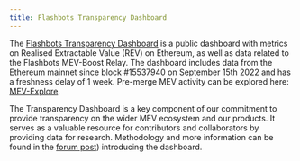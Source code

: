 ```yaml
---
title: Flashbots Transparency Dashboard
---
```


The [Flashbots Transparency Dashboard](https://transparency.flashbots.net/) is a public dashboard with metrics on Realised Extractable Value (REV) on Ethereum, as well as data related to the Flashbots MEV-Boost Relay. The dashboard includes data from the Ethereum mainnet since block #15537940 on September 15th 2022 and has a freshness delay of 1 week. Pre-merge MEV activity can be explored here: [MEV-Explore](https://explore.flashbots.net/).

The Transparency Dashboard is a key component of our commitment to provide transparency on the wider MEV ecosystem and our products. It serves as a valuable resource for contributors and collaborators by providing data for research. Methodology and more information can be found in the [forum post](https://collective.flashbots.net/t/will-the-real-mev-please-stand-up/1686)) introducing the dashboard.
